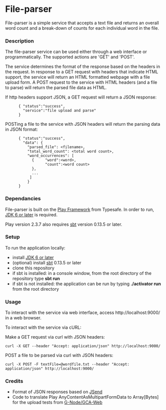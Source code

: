 # File-parser
File-parser is a simple service that accepts a text file and returns an overall word count and a break-down of counts for each individual word in the file.

### Description
The file-parser service can be used either through a web interface or programmatically. The supported actions are 'GET' and 'POST'. 

The service determines the format of the response based on the headers in the request. In response to a GET request with headers that indicate HTML support, the service will return an HTML formatted webpage with a file upload form. A POST request to the service with HTML headers (and a file to parse) will return the parsed file data as HTML.

If http headers support JSON, a GET request will return a JSON response:
```
      { "status":"success",
        "service":"file upload and parse"
      }
```

POSTing a file to the service with JSON headers will return the parsing data in JSON format:
```
      { "status":"success",
        "data": {
          "parsed_file": <filename>,
          "total_word_count": <total word count>,
          "word_occurrences": [ 
            {     "word":<word>,
                  "count":<word count>
            },
            ...
           ]
          }
      }
```
      
### Dependancies
File-parser is built on the [Play Framework](https://www.playframework.com/documentation/2.3.x/) from Typesafe. In order to run, [JDK 6 or later](http://www.oracle.com/technetwork/java/javase/downloads/index.html) is required. 

Play version 2.3.7 also requires [sbt](http://www.scala-sbt.org/) version 0.13.5 or later.

### Setup
To run the application locally:
* install [JDK 6 or later](http://www.oracle.com/technetwork/java/javase/downloads/index.html)
* (optional) install [sbt](http://www.scala-sbt.org/) 0.13.5 or later 
* clone this repository
* if sbt is installed: in a console window, from the root directory of the repository type **sbt run**
* if sbt is not installed: the application can be run by typing **./activator run** from the root directory

### Usage
To interact with the service via web interface, access http://localhost:9000/ in a web browser.

To interact with the service via cURL:

Make a GET request via curl with JSON headers:

`curl -X GET --header "Accept: application/json" http://localhost:9000/`

POST a file to be parsed via curl with JSON headers: 

`curl -X POST -F textFile=@wordfile.txt --header "Accept: application/json" http://localhost:9000/`
      
### Credits
* Format of JSON responses based on [JSend](http://labs.omniti.com/labs/jsend)
* Code to translate Play AnyContentAsMultipartFormData to Array[Bytes] for the upload tests from [G-Node/GCA-Web]( https://github.com/G-Node/GCA-Web/blob/master/test/controller/FigureCtrlTest.scala)
